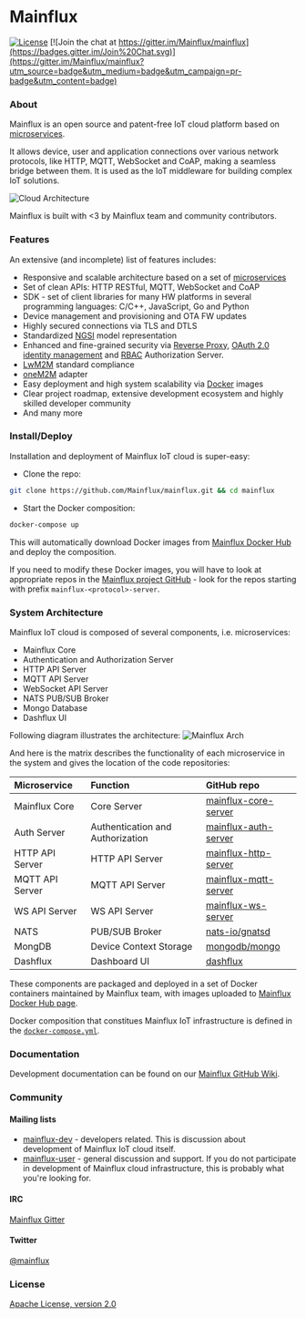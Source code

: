 # Mainflux

[![License](https://img.shields.io/badge/license-Apache%20v2.0-blue.svg)](LICENSE) [![Join the chat at https://gitter.im/Mainflux/mainflux](https://badges.gitter.im/Join%20Chat.svg)](https://gitter.im/Mainflux/mainflux?utm_source=badge&utm_medium=badge&utm_campaign=pr-badge&utm_content=badge)

### About
Mainflux is an open source and patent-free IoT cloud platform based on [microservices](https://en.wikipedia.org/wiki/Microservices).

It allows device, user and application connections over various network protocols, like HTTP, MQTT, WebSocket and CoAP, making a seamless bridge between them. It is used as the IoT middleware for building complex IoT solutions.

![Cloud Architecture](https://github.com/Mainflux/mainflux-doc/blob/master/img/cloudArchitecture.jpg)

Mainflux is built with <3 by Mainflux team and community contributors.

### Features
An extensive (and incomplete) list of features includes:
- Responsive and scalable architecture based on a set of [microservices](https://en.wikipedia.org/wiki/Microservices)
- Set of clean APIs: HTTP RESTful, MQTT, WebSocket and CoAP
- SDK - set of client libraries for many HW platforms in several programming languages: C/C++, JavaScript, Go and Python
- Device management and provisioning and OTA FW updates
- Highly secured connections via TLS and DTLS
- Standardized [NGSI](http://technical.openmobilealliance.org/Technical/technical-information/release-program/current-releases/ngsi-v1-0) model representation
- Enhanced and fine-grained security via [Reverse Proxy](https://en.wikipedia.org/wiki/Reverse_proxy), [OAuth 2.0](http://oauth.net/2/) [identity management](https://en.wikipedia.org/wiki/Identity_management) and [RBAC](https://en.wikipedia.org/wiki/Role-based_access_control) Authorization Server.
- [LwM2M](http://goo.gl/rHjLZQ) standard compliance
- [oneM2M](http://www.onem2m.org/) adapter
- Easy deployment and high system scalability via [Docker](https://www.docker.com/) images
- Clear project roadmap, extensive development ecosystem and highly skilled developer community
- And many more

### Install/Deploy
Installation and deployment of Mainflux IoT cloud is super-easy:
- Clone the repo:
```bash
git clone https://github.com/Mainflux/mainflux.git && cd mainflux
```

- Start the Docker composition:
```bash
docker-compose up
```

This will automatically download Docker images from [Mainflux Docker Hub](https://hub.docker.com/u/mainflux/) and deploy the composition.

If you need to modify these Docker images, you will have to look at appropriate repos in the [Mainflux project GitHub](https://github.com/Mainflux) - look for the repos starting with prefix `mainflux-<protocol>-server`.

### System Architecture
Mainflux IoT cloud is composed of several components, i.e. microservices:
- Mainflux Core
- Authentication and Authorization Server
- HTTP API Server
- MQTT API Server
- WebSocket API Server
- NATS PUB/SUB Broker
- Mongo Database
- Dashflux UI

Following diagram illustrates the architecture:
![Mainflux Arch](https://github.com/Mainflux/mainflux-doc/blob/master/mermaid/arch.png)

And here is the matrix describes the functionality of each microservice in the system and gives the location of the code repositories:

| Microservice         | Function               |  GitHub repo                                                             |
| :------------------- |:-----------------------| :------------------------------------------------------------------------|
| Mainflux Core        | Core Server            | [mainflux-core-server](https://github.com/Mainflux/mainflux-core-server) |
| Auth Server | Authentication and Authorization | [mainflux-auth-server](https://github.com/Mainflux/mainflux-auth-server) |
| HTTP API Server      | HTTP API Server        | [mainflux-http-server](https://github.com/Mainflux/mainflux-http-server) |
| MQTT API Server      | MQTT API Server        | [mainflux-mqtt-server](https://github.com/Mainflux/mainflux-mqtt-server) |
| WS API Server        | WS API Server          | [mainflux-ws-server](https://github.com/Mainflux/mainflux-ws-server)     |
| NATS                 | PUB/SUB Broker         | [nats-io/gnatsd](https://github.com/nats-io/gnatsd)                      |
| MongDB               | Device Context Storage | [mongodb/mongo](https://github.com/mongodb/mongo)                        |
| Dashflux             | Dashboard UI           | [dashflux](https://github.com/Mainflux/dashflux)                         |

These components are packaged and deployed in a set of Docker containers maintained by Mainflux team, with images uploaded to [Mainflux Docker Hub page](https://hub.docker.com/u/mainflux/).

Docker composition that constitues Mainflux IoT infrastructure is defined in the [`docker-compose.yml`](https://github.com/Mainflux/mainflux/blob/master/docker-compose.yml).

### Documentation
Development documentation can be found on our [Mainflux GitHub Wiki](https://github.com/Mainflux/mainflux/wiki).

### Community
#### Mailing lists
- [mainflux-dev](https://groups.google.com/forum/#!forum/mainflux-dev) - developers related. This is discussion about development of Mainflux IoT cloud itself.
- [mainflux-user](https://groups.google.com/forum/#!forum/mainflux-user) - general discussion and support. If you do not participate in development of Mainflux cloud infrastructure, this is probably what you're looking for.

#### IRC
[Mainflux Gitter](https://gitter.im/Mainflux/mainflux?utm_source=badge&utm_medium=badge&utm_campaign=pr-badge&utm_content=badge)

#### Twitter
[@mainflux](https://twitter.com/mainflux)

### License
[Apache License, version 2.0](LICENSE)
